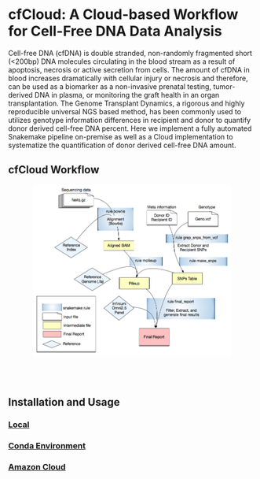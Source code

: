 # cfCloud: A Cloud-based Workflow for Cell-Free DNA Data Analysis

Cell-free DNA (cfDNA) is double stranded, non-randomly fragmented short (<200bp) DNA molecules circulating in the blood stream as a result of apoptosis, necrosis or active secretion from cells. The amount of cfDNA in blood increases dramatically with cellular injury or necrosis and therefore, can be used as a biomarker as a non-invasive prenatal testing, tumor-derived DNA in plasma, or monitoring the graft health in an organ transplantation. The Genome Transplant Dynamics, a rigorous and highly reproducible universal NGS based method, has been commonly used to utilizes genotype information differences in recipient and donor to quantify donor derived cell-free DNA percent. Here we implement a fully automated Snakemake pipeline on-premise as well as a Cloud implementation to systematize the quantification of donor derived cell-free DNA amount.

## cfCloud Workflow 

<p align="center">
  <img src="figure/cfCloud.png" width="80%" height="80%" title="cfCloud workflow">
</p>

<br /><br />

## Installation and Usage

### [Local](docs/Install_Local.md)

### [Conda Environment](docs/Install_Conda.md)

### [Amazon Cloud](docs/Install_Amazon_Cloud.md)

<br /><br />






 
